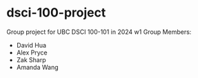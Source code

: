 # dsci-100-project
Group project for UBC DSCI 100-101 in 2024 w1
Group Members:
- David Hua
- Alex Pryce
- Zak Sharp
- Amanda Wang
